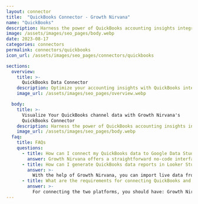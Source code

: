 ```yaml
---
layout: connector
title:  "QuickBooks Connector - Growth Nirvana"
name: "QuickBooks"
description: Harness the power of QuickBooks accounting insights integrated into Looker Studio for strategic financial decisions.
image: /assets/images/seo_pages/body.webp
date: 2023-08-17
categories: connectors
permalink: connectors/quickbooks
icon_url: /assets/images/seo_pages/connectors/quickbooks

sections:
  overview:
    title: >-
      QuickBooks Data Connector
    description: Optimize your accounting insights with QuickBooks integration. Seamlessly merge financial data from QuickBooks with Looker Studio's analytical capabilities, unlocking insights that drive financial strategies, expense management, and operational excellence.
    image_url: /assets/images/seo_pages/overview.webp

  body:
    title: >-
      Visualize Your QuickBooks channel data with Growth Nirvana's
      QuickBooks Connector
    description: Harness the power of QuickBooks accounting insights integrated into Looker Studio for strategic financial decisions.
    image_url: /assets/images/seo_pages/body.webp
  faq:
    title: FAQs
    questions:
      - title: How can I connect my QuickBooks data to Google Data Studio/Looker Studio?
        answer: Growth Nirvana offers a straightforward no-code interface to connect to QuickBooks data sources.
      - title: How can I generate QuickBooks data reports in Looker Studio?
        answer: >-
          With the help of Growth Nirvana, you can import live data from QuickBooks into Looker Studio. These data can be viewed in charts, tables, and dashboards to generate branded reports that can be shared instantly.
      - title: What are the requirements for connecting QuickBooks and Looker Studio?
        answer: >-
          For connecting the two platforms, you should have: Growth Nirvana Account and QuickBooks Ads Account
---
```


